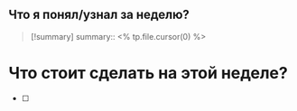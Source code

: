 
## Что я понял/узнал за неделю?

> [!summary]
> summary:: <% tp.file.cursor(0) %>


# Что стоит сделать на этой неделе?
- [ ]
